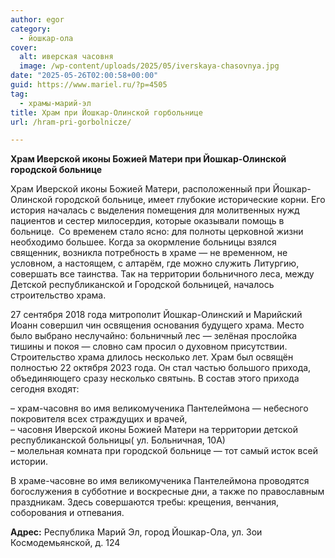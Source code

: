 ```yaml
---
author: egor
category:
  - йошкар-ола
cover:
  alt: иверская часовня
  image: /wp-content/uploads/2025/05/iverskaya-chasovnya.jpg
date: "2025-05-26T02:00:58+00:00"
guid: https://www.mariel.ru/?p=4505
tag:
  - храмы-марий-эл
title: Храм при Йошкар-Олинской горбольнице
url: /hram-pri-gorbolnicze/

---
```

**Храм Иверской иконы Божией Матери при Йошкар-Олинской городской больнице**

Храм Иверской иконы Божией Матери, расположенный при Йошкар-Олинской городской больнице, имеет глубокие исторические корни. Его история началась с выделения помещения для молитвенных нужд пациентов и сестер милосердия, которые оказывали помощь в больнице.  Со временем стало ясно: для полноты церковной жизни необходимо большее. Когда за окормление больницы взялся священник, возникла потребность в храме — не временном, не условном, а настоящем, с алтарём, где можно служить Литургию, совершать все таинства. Так на территории больничного леса, между Детской республиканской и Городской больницей, началось строительство храма.

27 сентября 2018 года митрополит Йошкар-Олинский и Марийский Иоанн совершил чин освящения основания будущего храма. Место было выбрано неслучайно: больничный лес — зелёная прослойка тишины и покоя — словно сам просил о духовном присутствии. Строительство храма длилось несколько лет. Храм был освящён полностью 22 октября 2023 года. Он стал частью большого прихода, объединяющего сразу несколько святынь. В состав этого прихода сегодня входят:

– храм-часовня во имя великомученика Пантелеймона — небесного покровителя всех страждущих и врачей,  
– часовня Иверской иконы Божией Матери на территории детской республиканской больницы( ул. Больничная, 10А)  
– молельная комната при городской больнице — тот самый исток всей истории.

В храме-часовне во имя великомученика Пантелеймона проводятся богослужения в субботние и воскресные дни, а также по православным праздникам. Здесь совершаются требы: крещения, венчания, соборования и отпевания.

**Адрес:** Республика Марий Эл, город Йошкар-Ола, ул. Зои Космодемьянской, д. 124
